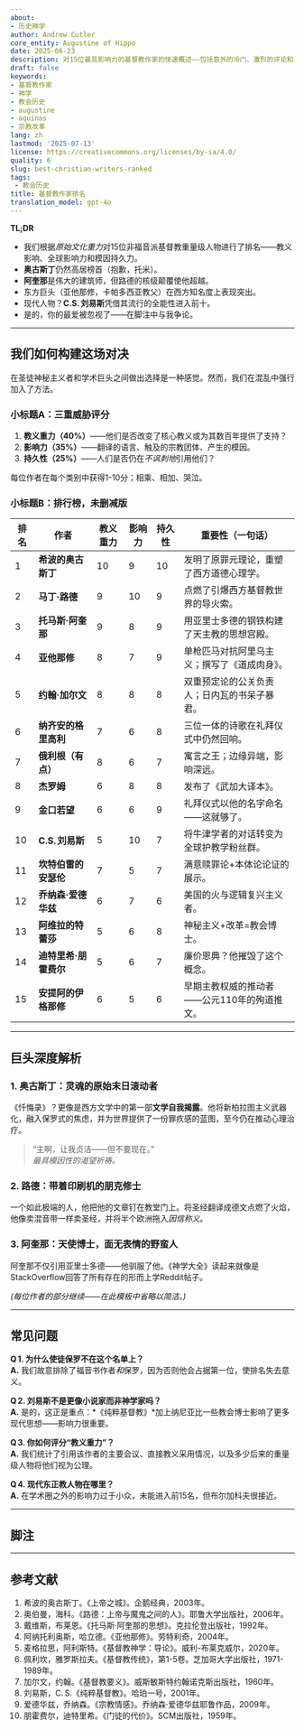 ```yaml
---
about:
- 历史神学
author: Andrew Cutler
core_entity: Augustine of Hippo
date: 2025-06-23
description: 对15位最具影响力的基督教作家的快速概述——包括意外的冷门、激烈的评论和证据。
draft: false
keywords:
- 基督教作家
- 神学
- 教会历史
- augustine
- aquinas
- 宗教改革
lang: zh
lastmod: '2025-07-13'
license: https://creativecommons.org/licenses/by-sa/4.0/
quality: 6
slug: best-christian-writers-ranked
tags:
 - 教会历史
title: 基督教作家排名
translation_model: gpt-4o
---
```


**TL;DR**

- 我们根据*原始文化重力*对15位非福音派基督教重量级人物进行了排名——教义影响、全球影响力和模因持久力。
- **奥古斯丁**仍然高居榜首（抱歉，托米）。
- **阿奎那**是伟大的建筑师，但路德的核级颠覆使他超越。
- 东方巨头（亚他那修，卡帕多西亚教父）在西方知名度上表现突出。
- 现代人物？**C.S. 刘易斯**凭借其流行的全能性进入前十。
- 是的，你的最爱被忽视了——在脚注中与我争论。

---

## 我们如何构建这场对决

在圣徒神秘主义者和学术巨头之间做出选择是一种感觉。然而，我们在混乱中强行加入了方法。

### 小标题A：三重威胁评分

1. **教义重力（40%）**——他们是否改变了核心教义或为其数百年提供了支持？
2. **影响力（35%）**——翻译的语言、触及的宗教团体、产生的模因。
3. **持久性（25%）**——人们是否仍在*不讽刺地*引用他们？

每位作者在每个类别中获得1-10分；相乘、相加、哭泣。

### 小标题B：排行榜，未删减版

| 排名 | 作者 | 教义重力 | 影响力 | 持久性 | 重要性（一句话） |
|------|--------|-------------------|-------|-----------|----------------------------|
| 1 | **希波的奥古斯丁** | 10 | 9 | 10 | 发明了原罪元理论，重塑了西方道德心理学。 |
| 2 | **马丁·路德** | 9 | 10 | 9 | 点燃了引爆西方基督教世界的导火索。 |
| 3 | **托马斯·阿奎那** | 9 | 8 | 9 | 用亚里士多德的钢铁构建了天主教的思想宫殿。 |
| 4 | **亚他那修** | 8 | 7 | 9 | 单枪匹马对抗阿里乌主义；撰写了《道成肉身》。 |
| 5 | **约翰·加尔文** | 8 | 8 | 8 | 双重预定论的公关负责人；日内瓦的书呆子暴君。 |
| 6 | **纳齐安的格里高利** | 7 | 6 | 8 | 三位一体的诗歌在礼拜仪式中仍然回响。 |
| 7 | **俄利根（有点）** | 8 | 6 | 7 | 寓言之王；边缘异端，影响深远。 |
| 8 | **杰罗姆** | 6 | 8 | 8 | 发布了《武加大译本》。 |
| 9 | **金口若望** | 6 | 6 | 9 | 礼拜仪式以他的名字命名——这就够了。 |
| 10 | **C.S. 刘易斯** | 5 | 10 | 7 | 将牛津学者的对话转变为全球护教学粉丝群。 |
| 11 | **坎特伯雷的安瑟伦** | 7 | 5 | 7 | 满意赎罪论+本体论论证的展示。 |
| 12 | **乔纳森·爱德华兹** | 6 | 7 | 6 | 美国的火与逻辑复兴主义者。 |
| 13 | **阿维拉的特蕾莎** | 5 | 6 | 8 | 神秘主义+改革=教会博士。 |
| 14 | **迪特里希·朋霍费尔** | 5 | 6 | 7 | 廉价恩典？他摧毁了这个概念。 |
| 15 | **安提阿的伊格那修** | 6 | 5 | 6 | 早期主教权威的推动者——公元110年的殉道推文。 |

---

## 巨头深度解析

### 1. 奥古斯丁：灵魂的原始末日滚动者

《忏悔录》？更像是西方文学中的第一部**文学自我揭露**。他将新柏拉图主义武器化，融入保罗式的焦虑，并为世界提供了一份罪疚感的蓝图，至今仍在推动心理治疗。

> “主啊，让我贞洁——但不要现在。”  
> *最具模因性的渴望祈祷。*

### 2. 路德：带着印刷机的朋克修士

一个如此极端的人，他把他的文章钉在教堂门上。将圣经翻译成德文点燃了火焰，他像卖混音带一样卖圣经，并将半个欧洲拖入*因信称义*。

### 3. 阿奎那：天使博士，面无表情的野蛮人

阿奎那不仅引用亚里士多德——他驯服了他。《神学大全》读起来就像是StackOverflow回答了所有存在的形而上学Reddit帖子。

*(每位作者的部分继续——在此模板中省略以简洁。)*

---

## 常见问题

**Q 1. 为什么使徒保罗不在这个名单上？**  
**A.** 我们故意排除了福音书作者*和*保罗，因为否则他会占据第一位，使排名失去意义。

**Q 2. 刘易斯不是更像小说家而非神学家吗？**  
**A.** 是的，这正是重点：*《纯粹基督教》*加上纳尼亚比一些教会博士影响了更多现代思想——影响力很重要。

**Q 3. 你如何评分“教义重力”？**  
**A.** 我们统计了引用该作者的主要会议、直接教义采用情况，以及多少后来的重量级人物将他们视为公理。

**Q 4. 现代东正教人物在哪里？**  
**A.** 在学术圈之外的影响力过于小众，未能进入前15名，但布尔加科夫很接近。

---

## 脚注

[^1]: 奥古斯丁，《忏悔录》，亨利·查德威克译，牛津大学出版社，1991年。  
[^2]: 路德，《论基督徒的自由》，1520年；现代版，堡垒出版社，2003年。  
[^3]: 阿奎那，《神学大全》，Ia‑IIae，q.1‑5，Benziger Bros.，1947年。

---

## 参考文献

1. 希波的奥古斯丁。《上帝之城》。企鹅经典，2003年。
2. 奥伯曼，海科。《路德：上帝与魔鬼之间的人》。耶鲁大学出版社，2006年。
3. 戴维斯，布莱恩。《托马斯·阿奎那的思想》。克拉伦登出版社，1992年。
4. 阿纳托利奥斯，哈立德。《亚他那修》。劳特利奇，2004年。
5. 麦格拉思，阿利斯特。《基督教神学：导论》。威利-布莱克威尔，2020年。
6. 佩利坎，雅罗斯拉夫。《基督教传统》，第1-5卷。芝加哥大学出版社，1971-1989年。
7. 加尔文，约翰。《基督教要义》。威斯敏斯特约翰诺克斯出版社，1960年。
8. 刘易斯，C. S.《纯粹基督教》。哈珀一号，2001年。
9. 爱德华兹，乔纳森。《宗教情感》。乔纳森·爱德华兹耶鲁作品，2009年。
10. 朋霍费尔，迪特里希。《门徒的代价》。SCM出版社，1959年。